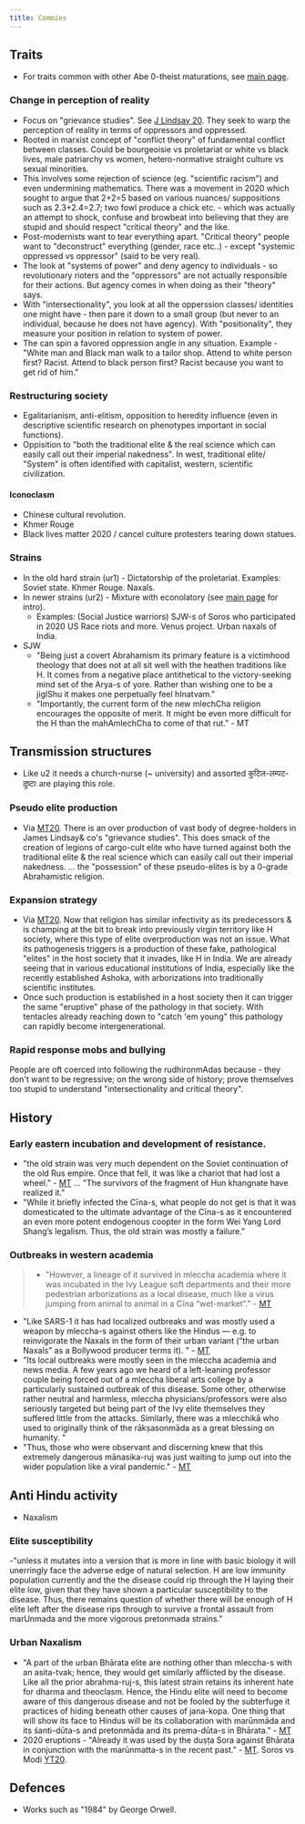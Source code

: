 ```yaml
---
title: Commies
---
```


## Traits
- For traits common with other Abe 0-theist maturations, see [main page](../).

### Change in perception of reality
- Focus on "grievance studies". See [J Lindsay 20](https://www.youtube.com/watch?v=DdlNIJB9ZVU). They seek to warp the perception of reality in terms of oppressors and oppressed.
- Rooted in marxist concept of "conflict theory" of fundamental conflict between classes. Could be bourgeoisie vs proletariat or white vs black lives, male patriarchy vs women, hetero-normative straight culture vs sexual minorities.
- This involves some rejection of science (eg. "scientific racism") and even undermining mathematics. There was a movement in 2020 which sought to argue that 2+2=5 based on various nuances/ suppositions such as 2.3+2.4=2.7; two fowl produce a chick etc. - which was actually an attempt to shock, confuse and browbeat into believing that they are stupid and should respect "critical theory" and the like.  
- Post-modernists want to tear everything apart. "Critical theory" people want to "deconstruct" everything (gender, race etc..) - except "systemic oppressed vs oppressor" (said to be very real).
- The look at "systems of power" and deny agency to individuals - so revolutionary rioters and the "oppressors" are not actually responsible for their actions. But agency comes in when doing as their "theory" says.
- With "intersectionality", you look at all the opperssion classes/ identities one might have - then pare it down to a small group (but never to an individual, because he does not have agency). With "positionality", they measure your position in relation to system of power.
- The can spin a favored oppression angle in any situation. Example - "White man and Black man walk to a tailor shop. Attend to white person first? Racist. Attend to black person first? Racist because you want to get rid of him."

### Restructuring society 
- Egalitarianism, anti-elitism, opposition to heredity influence (even in descriptive scientific research on phenotypes important in social functions). 
- Oppisition to "both the traditional elite & the real science which can easily call out their imperial nakedness". In west, traditional elite/ "System" is often identified with capitalist, western, scientific civilization.


#### Iconoclasm
- Chinese cultural revolution.
- Khmer Rouge
- Black lives matter 2020 / cancel culture protesters tearing down statues. 

### Strains
- In the old hard strain (ur1) - Dictatorship of the proletariat. Examples: Soviet state. Khmer Rouge. Naxals.
- In newer strains (ur2) - Mixture with econolatory (see [main page](../) for intro). 
  - Examples: (Social Justice warriors) SJW-s of Soros who participated in 2020 US Race riots and more. Venus project. Urban naxals of India.
- SJW
  - "Being just a covert Abrahamism its primary feature is a victimhood theology that does not at all sit well with the heathen traditions like H. It comes from a negative place antithetical to the victory-seeking mind set of the Arya-s of yore. Rather than wishing one to be a jigIShu it makes one perpetually feel hInatvam."
  - "Importantly, the current form of the new mlechCha religion encourages the opposite of merit. It might be even more difficult for the H than the mahAmlechCha to come of that rut." - MT

## Transmission structures
- Like u2 it needs a church-nurse (\~ university) and assorted कुटिल-लम्पट-दुष्टाः are playing this role.

### Pseudo elite production
- Via [MT20](https://twitter.com/blog_supplement/status/1285443764333551621). There is an over production of vast body of degree-holders in James Lindsay& co's "grievance studies". This does smack of the creation of legions of cargo-cult elite who have turned against both the traditional elite & the real science which can easily call out their imperial nakedness. ...  the "possession" of these pseudo-elites is by a 0-grade Abrahamistic religion.

### Expansion strategy
- Via [MT20](https://twitter.com/blog_supplement/status/1285443764333551621). Now that religion has similar infectivity as its predecessors & is champing at the bit to break into previously virgin territory like H society, where this type of elite overproduction was not an issue. What its pathogenesis triggers is a production of these fake, pathological "elites" in the host society that it invades, like H in India. We are already seeing that in various educational institutions of India, especially like the recently established Ashoka, with arborizations into traditionally scientific institutes.
- Once such production is established in a host society then it can trigger the same "eruptive" phase of the pathology in that society. With tentacles already reaching down to "catch 'em young" this pathology can rapidly become intergenerational. 

### Rapid response mobs and bullying
People are oft coerced into following the rudhironmAdas because - they don't want to be regressive; on the wrong side of history; prove themselves too stupid to understand "intersectionality and critical theory".

## History
### Early eastern incubation and development of resistance.
- "the old strain was very much dependent on the Soviet continuation of the old Rus empire. Once that fell, it was like a chariot that had lost a wheel." - [MT](https://manasataramgini.wordpress.com/2020/06/08/pandemic-days-the-fizz-is-out-of-the-bottle/) ... "The survivors of the fragment of Hun khangnate have realized it."
- "While it briefly infected the Cīna-s, what people do not get is that it was domesticated to the ultimate advantage of the Cīna-s as it encountered an even more potent endogenous coopter in the form Wei Yang Lord Shang’s legalism. Thus, the old strain was mostly a failure."

### Outbreaks in western academia 
> - "However, a lineage of it survived in mleccha academia where it was incubated in the Ivy League soft departments and their more pedestrian arborizations as a local disease, much like a virus jumping from animal to animal in a Cīna “wet-market”." - [MT](https://manasataramgini.wordpress.com/2020/06/08/pandemic-days-the-fizz-is-out-of-the-bottle/)
- "Like SARS-1 it has had localized outbreaks and was mostly used a weapon by mleccha-s against others like the Hindus — e.g. to reinvigorate the Naxals in the form of their urban variant (“the urban Naxals” as a Bollywood producer terms it). " - [MT](https://manasataramgini.wordpress.com/2020/06/08/pandemic-days-the-fizz-is-out-of-the-bottle/)
- "Its local outbreaks were mostly seen in the mleccha academia and news media. A few years ago we heard of a left-leaning professor couple being forced out of a mleccha liberal arts college by a particularly sustained outbreak of this disease. Some other, otherwise rather neutral and harmless, mleccha physicians/professors were also seriously targeted but being part of the Ivy elite themselves they suffered little from the attacks. Similarly, there was a mlecchikā who used to originally think of the rākṣasonmāda as a great blessing on humanity. "
- "Thus, those who were observant and discerning knew that this extremely dangerous mānasika-ruj was just waiting to jump out into the wider population like a viral pandemic." - [MT](https://manasataramgini.wordpress.com/2020/06/08/pandemic-days-the-fizz-is-out-of-the-bottle/)

## Anti Hindu activity
- Naxalism

### Elite susceptibility
-"unless it mutates into a version that is more in line with basic biology it will unerringly face the adverse edge of natural selection. H are low immunity population currently and the the disease could rip through the H laying their elite low, given that they have shown a particular susceptibility to the disease. Thus, there remains question of whether there will be enough of H elite left after the disease rips through to survive a frontal assault from marUnmada and the more vigorous pretonmada strains."

### Urban Naxalism
- "A part of the urban Bhārata elite are nothing other than mleccha-s with an asita-tvak; hence, they would get similarly afflicted by the disease. Like all the prior abrahma-ruj-s, this latest strain retains its inherent hate for dharma and theoclasm. Hence, the Hindu elite will need to become aware of this dangerous disease and not be fooled by the subterfuge it practices of hiding beneath other causes of jana-kopa. One thing that will show its face to Hindus will be its collaboration with marūnmāda and its śanti-dūta-s and pretonmāda and its prema-dūta-s in Bhārata." - [MT](https://manasataramgini.wordpress.com/2020/06/08/pandemic-days-the-fizz-is-out-of-the-bottle/)
- 2020 eruptions - "Already it was used by the duṣṭa Sora against Bhārata in conjunction with the marūnmatta-s in the recent past." - [MT](https://manasataramgini.wordpress.com/2020/06/08/pandemic-days-the-fizz-is-out-of-the-bottle/). Soros vs Modi [YT20](https://www.youtube.com/watch?time_continue=4&v=c8yiM-uI0nI&feature=emb_logo).


## Defences
- Works such as "1984" by George Orwell.